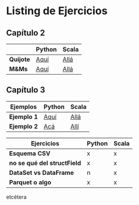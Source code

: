 # Listing de Ejercicios

## Capítulo 2

|     | Python | Scala |
| --- | ------ | ----- |
| **Quijote** | [Aquí](chapter2/quijotecount.py) | [Allá](chapter2/quijotecount.scala) |
| **M&Ms** | [Aquí](chapter2/mnmcountExtra.py) | [Allá](chapter2/mnmCountExtra.scala) |

## Capítulo 3

| Ejemplos | Python | Scala |
| -------- | ------ | ----- |
| **Ejemplo 1** | [Aquí](chapter3/.py) | [Allá](chapter3/.scala) |
| **Ejemplo 2** | [Acá](chapter3/.py) | [Allí](chapter3/.scala) |

| Ejercicios | Python | Scala |
| ---------- | ------ | ----- |
| **Esquema CSV** | x | x |
| **no se qué del structField** | x | x |
| **DataSet vs DataFrame** | n | x |
| **Parquet o algo** | x | x |

etcétera